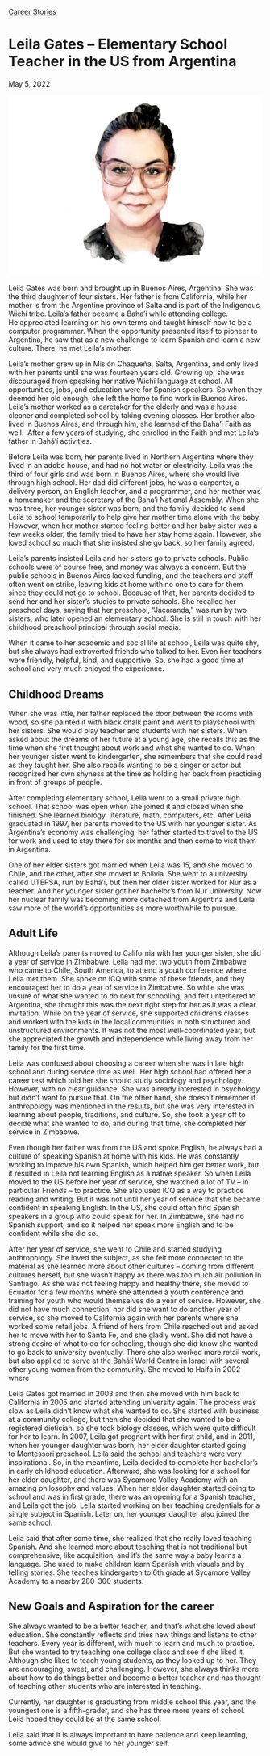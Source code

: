 [//]: # (title: Leila Gates –Elementary School Teacher in the US from Argentina)
[//]: # (url: https://madamambition.com/elementary-school-teacher-in-the-us-from-argentina/)
[//]: # (filename: elementary-school-teacher-in-the-us-from-argentina.md)
[//]: # (main_image: /articles/images/Leila-Gates-image-01-madam-ambition-water-color-portrait-scaled-1.jpeg)

[Career Stories](https://madamambition.com/category/career-stories/)

Leila Gates – Elementary School Teacher in the US from Argentina
================================================================

May 5, 2022

![](/articles/images/Leila-Gates-image-01-madam-ambition-water-color-portrait-scaled-1.jpeg "Leila Gates - image 01 madam-ambition-water-color-portrait-scaled")

Leila Gates was born and brought up in Buenos Aires, Argentina. She was the third daughter of four sisters. Her father is from California, while her mother is from the Argentine province of Salta and is part of the Indigenous Wichí tribe. Leila’s father became a Baha’i while attending college. He appreciated learning on his own terms and taught himself how to be a computer programmer. When the opportunity presented itself to pioneer to Argentina, he saw that as a new challenge to learn Spanish and learn a new culture. There, he met Leila’s mother.

Leila’s mother grew up in Misión Chaqueña, Salta, Argentina, and only lived with her parents until she was fourteen years old. Growing up, she was discouraged from speaking her native Wichí language at school. All opportunities, jobs, and education were for Spanish speakers. So when they deemed her old enough, she left the home to find work in Buenos Aires.  Leila’s mother worked as a caretaker for the elderly and was a house cleaner and completed school by taking evening classes. Her brother also lived in Buenos Aires, and through him, she learned of the Baha’i Faith as well.  After a few years of studying, she enrolled in the Faith and met Leila’s father in Bahá’í activities.

Before Leila was born, her parents lived in Northern Argentina where they lived in an adobe house, and had no hot water or electricity. Leila was the third of four girls and was born in Buenos Aires, where she would live through high school. Her dad did different jobs, he was a carpenter, a delivery person, an English teacher, and a programmer, and her mother was a homemaker and the secretary of the Baha’i National Assembly. When she was three, her younger sister was born, and the family decided to send Leila to school temporarily to help give her mother time alone with the baby. However, when her mother started feeling better and her baby sister was a few weeks older, the family tried to have her stay home again. However, she loved school so much that she insisted she go back, so her family agreed.

Leila’s parents insisted Leila and her sisters go to private schools. Public schools were of course free, and money was always a concern. But the public schools in Buenos Aires lacked funding, and the teachers and staff often went on strike, leaving kids at home with no one to care for them since they could not go to school. Because of that, her parents decided to send her and her sister’s studies to private schools. She recalled her preschool days, saying that her preschool, “Jacaranda,” was run by two sisters, who later opened an elementary school. She is still in touch with her childhood preschool principal through social media.

When it came to her academic and social life at school, Leila was quite shy, but she always had extroverted friends who talked to her. Even her teachers were friendly, helpful, kind, and supportive. So, she had a good time at school and very much enjoyed the experience.

Childhood Dreams
----------------

When she was little, her father replaced the door between the rooms with wood, so she painted it with black chalk paint and went to playschool with her sisters. She would play teacher and students with her sisters. When asked about the dreams of her future at a young age, she recalls this as the time when she first thought about work and what she wanted to do. When her younger sister went to kindergarten, she remembers that she could read as they taught her. She also recalls wanting to be a singer or actor but recognized her own shyness at the time as holding her back from practicing in front of groups of people.

After completing elementary school, Leila went to a small private high school. That school was open when she joined it and closed when she finished. She learned biology, literature, math, computers, etc. After Leila graduated in 1997, her parents moved to the US with her younger sister. As Argentina’s economy was challenging, her father started to travel to the US for work and used to stay there for six months and then come to visit them in Argentina.

One of her elder sisters got married when Leila was 15, and she moved to Chile, and the other, after she moved to Bolivia. She went to a university called UTEPSA, run by Baháʼí, but then her older sister worked for Nur as a teacher. And her younger sister got her bachelor’s from Nur University. Now her nuclear family was becoming more detached from Argentina and Leila saw more of the world’s opportunities as more worthwhile to pursue.

Adult Life
----------

Although Leila’s parents moved to California with her younger sister, she did a year of service in Zimbabwe. Leila had met two youth from Zimbabwe who came to Chile, South America, to attend a youth conference where Leila met them. She spoke on ICQ with some of these friends, and they encouraged her to do a year of service in Zimbabwe. So while she was unsure of what she wanted to do next for schooling, and felt untethered to Argentina, she thought this was the next right step for her as it was a clear invitation. While on the year of service, she supported children’s classes and worked with the kids in the local communities in both structured and unstructured environments. It was not the most well-coordinated year, but she appreciated the growth and independence while living away from her family for the first time.

Leila was confused about choosing a career when she was in late high school and during service time as well. Her high school had offered her a career test which told her she should study sociology and psychology. However, with no clear guidance. She was already interested in psychology but didn’t want to pursue that. On the other hand, she doesn’t remember if anthropology was mentioned in the results, but she was very interested in learning about people, traditions, and culture. So, she took a year off to decide what she wanted to do, and during that time, she completed her service in Zimbabwe.

Even though her father was from the US and spoke English, he always had a culture of speaking Spanish at home with his kids. He was constantly working to improve his own Spanish, which helped him get better work, but it resulted in Leila not learning English as a native speaker. So when Leila moved to the US before her year of service, she watched a lot of TV – in particular Friends – to practice. She also used ICQ as a way to practice reading and writing. But it was not until her year of service that she became confident in speaking English. In the US, she could often find Spanish speakers in a group who could speak for her. In Zimbabwe, she had no Spanish support, and so it helped her speak more English and to be confident while she did so.

After her year of service, she went to Chile and started studying anthropology. She loved the subject, as she felt more connected to the material as she learned more about other cultures – coming from different cultures herself, but she wasn’t happy as there was too much air pollution in Santiago. As she was not feeling happy and healthy there, she moved to Ecuador for a few months where she attended a youth conference and training for youth who would themselves do a year of service. However, she did not have much connection, nor did she want to do another year of service, so she moved to California again with her parents where she worked some retail jobs. A friend of hers from Chile reached out and asked her to move with her to Santa Fe, and she gladly went. She did not have a strong desire of what to do for schooling, though she did know she wanted to go back to university eventually. There she also worked more retail work, but also applied to serve at the Bahá’í World Centre in Israel with several other young women from the community. She moved to Haifa in 2002 where

Leila Gates got married in 2003 and then she moved with him back to California in 2005 and started attending university again. The process was slow as Leila didn’t know what she wanted to do. She started with business at a community college, but then she decided that she wanted to be a registered dietician, so she took biology classes, which were quite difficult for her to learn. In 2007, Leila got pregnant with her first child, and in 2011, when her younger daughter was born, her elder daughter started going to Montessori preschool. Leila said the school and teachers were very inspirational. So, in the meantime, Leila decided to complete her bachelor’s in early childhood education. Afterward, she was looking for a school for her elder daughter, and there was Sycamore Valley Academy with an amazing philosophy and values. When her elder daughter started going to school and was in first grade, there was an opening for a Spanish teacher, and Leila got the job. Leila started working on her teaching credentials for a single subject in Spanish. Later on, her younger daughter also joined the same school.

Leila said that after some time, she realized that she really loved teaching Spanish. And she learned more about teaching that is not traditional but comprehensive, like acquisition, and it’s the same way a baby learns a language. She used to make children learn Spanish with visuals and by telling stories. She teaches kindergarten to 6th grade at Sycamore Valley Academy to a nearby 280-300 students.

New Goals and Aspiration for the career
---------------------------------------

She always wanted to be a better teacher, and that’s what she loved about education. She constantly reflects and tries new things and listens to other teachers. Every year is different, with much to learn and much to practice. But she wanted to try teaching one college class and see if she liked it. Although she likes to teach young students, as they looked up to her. They are encouraging, sweet, and challenging. However, she always thinks more about how to do things better and become a better teacher and has thought of teaching other students who are interested in teaching.

Currently, her daughter is graduating from middle school this year, and the youngest one is a fifth-grader, and she has three more years of school. Leila hoped they could be at the same school.

Leila said that it is always important to have patience and keep learning, some advice she would give to her younger self.